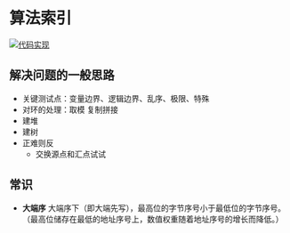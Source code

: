 # 算法索引

[![代码实现](https://img.shields.io/badge/repo-algorithm--code-informational)](https://github.com/lightyears1998/algorithm-code/tree/master/general)

## 解决问题的一般思路

- 关键测试点：变量边界、逻辑边界、乱序、极限、特殊
- 对环的处理：取模 复制拼接
- 建堆
- 建树
- 正难则反
  - 交换源点和汇点试试

## 常识

- **大端序** 大端序下（即大端先写），最高位的字节序号小于最低位的字节序号。（最高位储存在最低的地址序号上，数值权重随着地址序号的增长而降低。）

